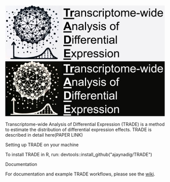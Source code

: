 ![logo_image](https://github.com/ajaynadig/TRADE/blob/main/github_image_crop.jpg?raw=true#gh-light-mode-only)
![logo_image](https://github.com/ajaynadig/TRADE/blob/main/github_image_crop_dark.jpg?raw=true#gh-dark-mode-only)

Transcriptome-wide Analysis of Differential Expression (TRADE) is a method to estimate the distribution of differential expression effects. TRADE is described in detail here(PAPER LINK)

Setting up TRADE on your machine

To install TRADE in R, run: devtools::install_github("ajaynadig/TRADE")

Documentation

For documentation and example TRADE workflows, please see the [wiki](https://github.com/ajaynadig/TRADE/wiki).
